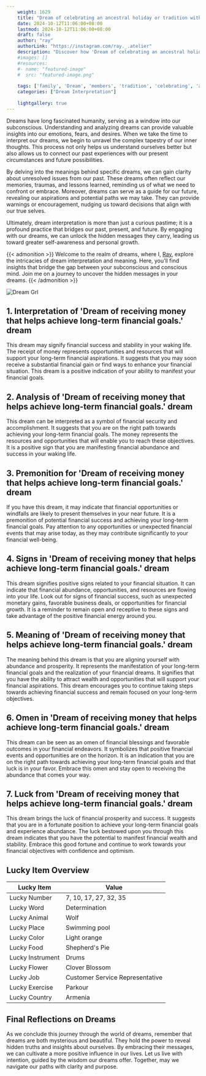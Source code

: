 ```yaml
---
    weight: 1629
    title: "Dream of celebrating an ancestral holiday or tradition with family members."  # Assuming 'title' column exists
    date: 2024-10-12T11:06:00+08:00
    lastmod: 2024-10-12T11:06:00+08:00
    draft: false
    author: "ray"
    authorLink: "https://instagram.com/ray._.atelier"
    description: "Discover how 'Dream of celebrating an ancestral holiday or tradition with family members.' can interpret your future and uncover its significant meanings in your life."
    #images: []
    #resources:
    #- name: "featured-image"
    #  src: "featured-image.png"
    
    tags: ['family', 'Dream', 'members', 'tradition', 'celebrating', 'an', 'holiday', 'ancestral']
    categories: ["Dream Interpretation"]
    
    lightgallery: true
---
```

    
Dreams have long fascinated humanity, serving as a window into our subconscious. Understanding and analyzing dreams can provide valuable insights into our emotions, fears, and desires. When we take the time to interpret our dreams, we begin to unravel the complex tapestry of our inner thoughts. This process not only helps us understand ourselves better but also allows us to connect our past experiences with our present circumstances and future possibilities.

By delving into the meanings behind specific dreams, we can gain clarity about unresolved issues from our past. These dreams often reflect our memories, traumas, and lessons learned, reminding us of what we need to confront or embrace. Moreover, dreams can serve as a guide for our future, revealing our aspirations and potential paths we may take. They can provide warnings or encouragement, nudging us toward decisions that align with our true selves.

Ultimately, dream interpretation is more than just a curious pastime; it is a profound practice that bridges our past, present, and future. By engaging with our dreams, we can unlock the hidden messages they carry, leading us toward greater self-awareness and personal growth.

{{< admonition >}}
Welcome to the realm of dreams, where I, [Ray](https://instagram.com/ray._.atelier), explore the intricacies of dream interpretation and meaning. Here, you’ll find insights that bridge the gap between your subconscious and conscious mind. Join me on a journey to uncover the hidden messages in your dreams.
{{< /admonition >}}

![Dream Grl](https://cdn.pixabay.com/photo/2017/11/02/03/35/gothic-2910057_1280.jpg "Dream Grl")

## 1. Interpretation of 'Dream of receiving money that helps achieve long-term financial goals.' dream
 This dream may signify financial success and stability in your waking life. The receipt of money represents opportunities and resources that will support your long-term financial aspirations. It suggests that you may soon receive a substantial financial gain or find ways to enhance your financial situation. This dream is a positive indication of your ability to manifest your financial goals.

## 2. Analysis of 'Dream of receiving money that helps achieve long-term financial goals.' dream
 This dream can be interpreted as a symbol of financial security and accomplishment. It suggests that you are on the right path towards achieving your long-term financial goals. The money represents the resources and opportunities that will enable you to reach these objectives. It is a positive sign that you are manifesting financial abundance and success in your waking life.

## 3. Premonition for 'Dream of receiving money that helps achieve long-term financial goals.' dream
 If you have this dream, it may indicate that financial opportunities or windfalls are likely to present themselves in your near future. It is a premonition of potential financial success and achieving your long-term financial goals. Pay attention to any opportunities or unexpected financial events that may arise today, as they may contribute significantly to your financial well-being.

## 4. Signs in 'Dream of receiving money that helps achieve long-term financial goals.' dream
 This dream signifies positive signs related to your financial situation. It can indicate that financial abundance, opportunities, and resources are flowing into your life. Look out for signs of financial success, such as unexpected monetary gains, favorable business deals, or opportunities for financial growth. It is a reminder to remain open and receptive to these signs and take advantage of the positive financial energy around you.

## 5. Meaning of 'Dream of receiving money that helps achieve long-term financial goals.' dream
 The meaning behind this dream is that you are aligning yourself with abundance and prosperity. It represents the manifestation of your long-term financial goals and the realization of your financial dreams. It signifies that you have the ability to attract wealth and opportunities that will support your financial aspirations. This dream encourages you to continue taking steps towards achieving financial success and remain focused on your long-term objectives.

## 6. Omen in 'Dream of receiving money that helps achieve long-term financial goals.' dream
 This dream can be seen as an omen of financial blessings and favorable outcomes in your financial endeavors. It symbolizes that positive financial events and opportunities are on the horizon. It is an indication that you are on the right path towards achieving your long-term financial goals and that luck is in your favor. Embrace this omen and stay open to receiving the abundance that comes your way.

## 7. Luck from 'Dream of receiving money that helps achieve long-term financial goals.' dream
 This dream brings the luck of financial prosperity and success. It suggests that you are in a fortunate position to achieve your long-term financial goals and experience abundance. The luck bestowed upon you through this dream indicates that you have the potential to manifest financial wealth and stability. Embrace this good fortune and continue to work towards your financial objectives with confidence and optimism.

## Lucky Item Overview
| Lucky Item          | Value              |
|---------------|--------------------|
| Lucky Number        | 7, 10, 17, 27, 32, 35  |
| Lucky Word          | Determination |
| Lucky Animal        | Wolf |
| Lucky Place         | Swimming pool     |
| Lucky Color         | Light orange     |
| Lucky Food          | Shepherd's Pie      |
| Lucky Instrument    | Drums |
| Lucky Flower        | Clover Blossom    |
| Lucky Job           | Customer Service Representative       |
| Lucky Exercise      | Parkour  |
| Lucky Country       | Armenia    |


##  Final Reflections on Dreams

As we conclude this journey through the world of dreams, remember that dreams are both mysterious and beautiful. They hold the power to reveal hidden truths and insights about ourselves. By embracing their messages, we can cultivate a more positive influence in our lives. Let us live with intention, guided by the wisdom our dreams offer. Together, may we navigate our paths with clarity and purpose.
